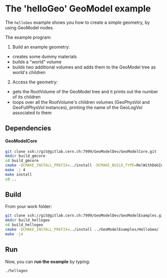 # The 'helloGeo' GeoModel example

The `helloGeo` example shows you how to create a simple geometry, by using GeoModel nodes.

The example program:

 1. Build an example geometry:
   * creates some dummy materials
   * builds a "world" volume
   * builds two additional volumes and adds them to the GeoModel tree as world's children
 2. Access the geometry:
   * gets the RootVolume of the GeoModel tree and it prints out the number of its children
   * loops over all the RootVolume's children volumes (GeoPhysVol and GeoFullPhysVol instances), printing the name of the GeoLogVol associated to them


## Dependencies

#### GeoModelCore

```bash
git clone ssh://git@gitlab.cern.ch:7999/GeoModelDev/GeoModelCore.git
mkdir build_gmcore
cd build_gmcore
cmake -DCMAKE_INSTALL_PREFIX=../install -DCMAKE_BUILD_TYPE=RelWithDebInfo ../GeoModelCore
make -j 4
make install
cd ..
```



## Build

From your work folder:

```bash
git clone ssh://git@gitlab.cern.ch:7999/GeoModelDev/GeoModelExamples.git
mkdir build_hellogeo
cd build_hellogeo
cmake -DCMAKE_INSTALL_PREFIX=../install ../GeoModelExamples/HelloGeo/
make -j4
```

## Run

Now, you can **run the example** by typing:

```bash
./hellogeo
```
